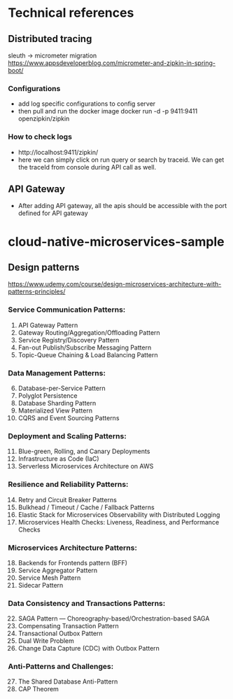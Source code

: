 # Technical references

## Distributed tracing 
sleuth -> micrometer migration<br>
https://www.appsdeveloperblog.com/micrometer-and-zipkin-in-spring-boot/

### Configurations 
- add log specific configurations to config server
- then pull and run the docker image 
docker run -d -p 9411:9411 openzipkin/zipkin

### How to check logs
- http://localhost:9411/zipkin/
- here we can simply click on run query or search by traceid. We can get the traceId from console during API call as well.

## API Gateway
- After adding API gateway, all the apis should be accessible with the port defined for API gateway

# cloud-native-microservices-sample

## Design patterns
https://www.udemy.com/course/design-microservices-architecture-with-patterns-principles/

### Service Communication Patterns:
1. API Gateway Pattern
2. Gateway Routing/Aggregation/Offloading Pattern
3. Service Registry/Discovery Pattern
4. Fan-out Publish/Subscribe Messaging Pattern
5. Topic-Queue Chaining & Load Balancing Pattern

### Data Management Patterns:
6. Database-per-Service Pattern
7. Polyglot Persistence
8. Database Sharding Pattern
9. Materialized View Pattern
10. CQRS and Event Sourcing Patterns

### Deployment and Scaling Patterns:
11. Blue-green, Rolling, and Canary Deployments
12. Infrastructure as Code (IaC)
13. Serverless Microservices Architecture on AWS

### Resilience and Reliability Patterns:
14. Retry and Circuit Breaker Patterns
15. Bulkhead / Timeout / Cache / Fallback Patterns
16. Elastic Stack for Microservices Observability with Distributed Logging
17. Microservices Health Checks: Liveness, Readiness, and Performance Checks

### Microservices Architecture Patterns:
18. Backends for Frontends pattern (BFF)
19. Service Aggregator Pattern
20. Service Mesh Pattern
21. Sidecar Pattern

### Data Consistency and Transactions Patterns:
22. SAGA Pattern — Choreography-based/Orchestration-based SAGA
23. Compensating Transaction Pattern
24. Transactional Outbox Pattern
25. Dual Write Problem
26. Change Data Capture (CDC) with Outbox Pattern

### Anti-Patterns and Challenges:
27. The Shared Database Anti-Pattern
28. CAP Theorem
